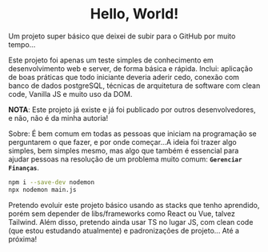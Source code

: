 <h1 align="center"> <b>Hello, World!</b></h1>

Um projeto super básico que deixei de subir para o GitHub por muito tempo...

Este projeto foi apenas um teste simples de conhecimento em desenvolvimento web e server, de forma básica e rápida. Inclui: aplicação de boas práticas que todo iniciante deveria aderir cedo, conexão com banco de dados postgreSQL, técnicas de arquitetura de software com clean code, Vanilla JS e muito uso da DOM.

**NOTA**: Este projeto já existe e já foi publicado por outros desenvolvedores, e não, não é da minha autoria!

Sobre: É bem comum em todas as pessoas que iniciam na programação se perguntarem o que fazer, e por onde começar...A ideia foi trazer algo simples, bem simples mesmo, mas algo que também é essencial para ajudar pessoas na resolução de um problema muito comum: **`Gerenciar Finanças`**.

```sh
npm i --save-dev nodemon
npx nodemon main.js
```

Pretendo evoluir este projeto básico usando as stacks que tenho aprendido, porém sem depender de libs/frameworks como React ou Vue, talvez Tailwind. Além disso, pretendo ainda usar TS no lugar JS, com clean code (que estou estudando atualmente) e padronizações de projeto... Até a próxima!
